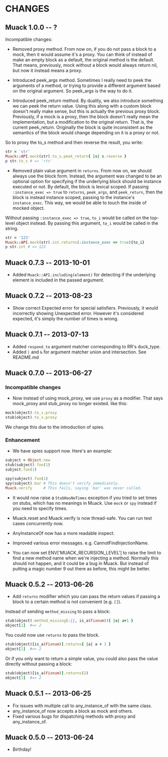 # CHANGES

## Muack 1.0.0 -- ?

Incompatible changes:

* Removed proxy method. From now on, if you do not pass a block to a
  mock, then it would assume it's a proxy. You can think of instead of
  make an empty block as a default, the original method is the default.
  That means, previously, mock without a block would always return nil,
  but now it instead means a proxy.

* Introduced peek_args method. Sometimes I really need to peek the
  arguments of a method, or trying to provide a different argument
  based on the original argument. So peek_args is the way to do it.

* Introduced peek_return method. By duality, we also introduce something
  we can peek the return value. Using this along with a custom block
  doesn't really make sense, but this is actually the previous proxy
  block. Previously, if a mock is a proxy, then the block doesn't really
  mean the implementation, but a modification to the original return.
  That is, the current peek_return. Originally the block is quite
  inconsistent as the semantics of the block would change depending on
  it is a proxy or not.

So to proxy the to_s method and then reverse the result, you write:

``` ruby
str = 'str'
Muack::API.mock(str).to_s.peek_return{ |s| s.reverse }
p str.to_s # => 'rts'
```

* Removed plain value argument in `returns`. From now on, we should
  always use the block form. Instead, the argument was changed to be
  an optional option for specifying if the underlying block should be
  instance executed or not. By default, the block is lexical scoped.
  If passing `:instance_exec => true` to `returns`, `peek_args`, and
  `peek_return`, then the block is instead instance scoped, passing
  to the instance's `instance_exec`. This way, we would be able to
  touch the inside of mocked object.

Without passing `:instance_exec => true`, `to_i` would be called on
the top-level object instead. By passing this argument, `to_i` would be
called in the string.

``` ruby
str = '123'
Muack::API.mock(str).int.returns(:instance_exec => true){to_i}
p str.int # => 123
```

## Muack 0.7.3 -- 2013-10-01

* Added `Muack::API.including(element)` for detecting if the underlying
  element is included in the passed argument.

## Muack 0.7.2 -- 2013-08-23

* Show correct Expected error for special satisfiers. Previously, it would
  incorrectly showing Unexpected error. However it's considered expected,
  it's simply the number of times is wrong.

## Muack 0.7.1 -- 2013-07-13

* Added `respond_to` argument matcher corresponding to RR's duck_type.
* Added `|` and `&` for argument matcher union and intersection. See README.md

## Muack 0.7.0 -- 2013-06-27

### Incompatible changes

* Now instead of using mock_proxy, we use `proxy` as a modifier. That says
  mock_proxy and stub_proxy no longer existed. like this:

``` ruby
mock(object).to_s.proxy
stub(object).to_s.proxy
```

We change this due to the introduction of spies.

### Enhancement

* We have spies support now. Here's an example:

``` ruby
subject = Object.new
stub(subject).foo(1)
subject.foo(1)

spy(subject).foo(1)
spy(subject).bar # This doesn't verify immediately.
Muack.verify     # This fails, saying `bar` was never called.
```

* It would now raise a `StubHasNoTimes` exception if you tried to set times
  on stubs, which has no meanings in Muack. Use `mock` or `spy` instead if
  you need to specify times.

* Muack.reset and Muack.verify is now thread-safe.
  You can run test cases concurrently now.

* AnyInstanceOf now has a more readable inspect.
* Improved various error messages. e.g. CannotFindInjectionName.
* You can now set ENV['MUACK_RECURSION_LEVEL'] to raise the limit
  to find a new method name when we're injecting a method. Normally
  this should not happen, and it could be a bug in Muack. But instead of
  putting a magic number 9 out there as before, this might be better.

## Muack 0.5.2 -- 2013-06-26

* Add `returns` modifier which you can pass the return values if passing
  a block to a certain method is not convenient (e.g. `[]`).

Instead of sending `method_missing` to pass a block:

``` ruby
stub(object).method_missing(:[], is_a(Fixnum)){ |a| a+1 }
object[1]  #=> 2
```

You could now use `returns` to pass the block.

``` ruby
stub(object)[is_a(Fixnum)].returns{ |a| a + 1 }
object[1]  #=> 2
```

Or if you only want to return a simple value, you could also pass the
value directly without passing a block:

``` ruby
stub(object)[is_a(Fixnum)].returns(2)
object[1]  #=> 2
```

## Muack 0.5.1 -- 2013-06-25

* Fix issues with multiple call to any_instance_of with the same class.
* any_instance_of now accepts a block as mock and others.
* Fixed various bugs for dispatching methods with proxy and any_instance_of.

## Muack 0.5.0 -- 2013-06-24

* Birthday!
